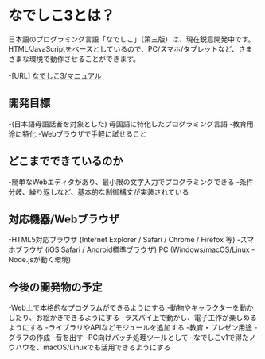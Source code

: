 # なでしこ3とは？

日本語のプログラミング言語「なでしこ」（第三版）は、現在鋭意開発中です。 HTML/JavaScriptをベースとしているので、PC/スマホ/タブレットなど、さまざまな環境で動作させることができます。

-[URL] [なでしこ3/マニュアル](https://nadesi.com/doc3/)

## 開発目標

-(日本語母語話者を対象とした) 母国語に特化したプログラミング言語
-教育用途に特化
-Webブラウザで手軽に試せること

## どこまでできているのか

-簡単なWebエディタがあり、最小限の文字入力でプログラミングできる
-条件分岐、繰り返しなど、基本的な制御構文が実装されている

## 対応機器/Webブラウザ

-HTML5対応ブラウザ (Internet Explorer / Safari / Chrome / Firefox 等)
-スマホブラウザ (iOS Safari / Android標準ブラウザ)
PC (Windows/macOS/Linux - Node.jsが動く環境)

## 今後の開発物の予定

-Web上で本格的なプログラムができるようにする
-動物やキャラクターを動かしたり、お絵かきできるようにする
-ラズパイ上で動かし、電子工作が楽しめるようにする
-ライブラリやAPIなどモジュールを追加する
-教育・プレゼン用途
-グラフの作成
-音を出す
-PC向けバッチ処理ツールとして
-なでしこv1で得たノウハウを、macOS/Linuxでも活用できるようにする

